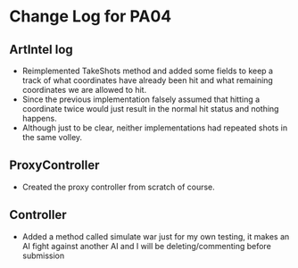 # Change Log for PA04
## ArtIntel log
- Reimplemented TakeShots method and added some fields to keep a  track of what coordinates have already been hit and what remaining coordinates we are allowed to hit.
- Since the previous implementation falsely assumed that hitting a coordinate twice would just result in the normal hit status and nothing happens.
- Although just to be clear, neither implementations had repeated shots in the same volley.

## ProxyController
- Created the proxy controller from scratch of course.
 ## Controller
- Added a method called simulate war just for my own testing, it makes an AI fight against another AI and I will be deleting/commenting before submission
